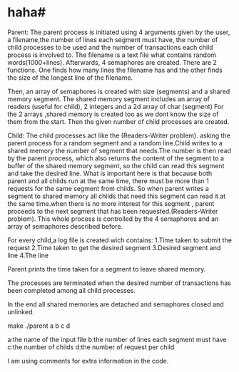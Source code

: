 # haha#
Parent:
The parent process is initiated using 4 arguments given by the user, a filename,the number of lines each segment must have, the number of child processes to be used and the number of transactions each child process is involved to. The filename is a text file what contains random words(1000+lines).
Afterwards, 4 semaphores are created.
There are 2 functions. One finds how many lines the filename has and the other finds the size of the longest line of the filename.

Then, an array of semaphores is created with size (segments) and a shared memory segment.
The shared memory segment includes an array of readers (useful for child), 2 integers and a 2d array of char (segment)
For the 2 arrays ,shared memory is created too as we dont know the size of them from the start.
Then the given number of child processes are created.

Child:
The child processes act like the (Readers-Writer problem).
asking the parent process for a random segment and a random line.Child writes to a shared memory the number of segment that needs.The number is then read by the parent process, which also returns the content of the segment to a buffer of the shared memory segment, so the child can read this segment and take the desired line.
What is important here is that because both parent and all childs run at the same time, there must be more than 1 requests for the same segment from childs. So when parent writes a segment to shared memory all childs that need this segment can read it at the same time.when there is no more interest for this segment , parent proceeds to the next segment that has been requested.(Readers-Writer problem).
This whole process is controlled by the 4 semaphores  and an array of semaphores described before.

For every child,a log file is created wich contains:
1.Time taken to submit the request
2.Time taken to get the desired segment
3.Desired segment and line
4.The line

Parent prints the time taken for a segment to leave shared memory.

The processes are terminated when the desired number of transactions has been completed among all child processes.

In the end all shared memories are detached and semaphores closed and unlinked.

make
./parent a b c d

a:the name of the input file
b:the number of lines each segment must have
c:the number of childs
d:the number of request per child

I am using comments for extra information in the code.
